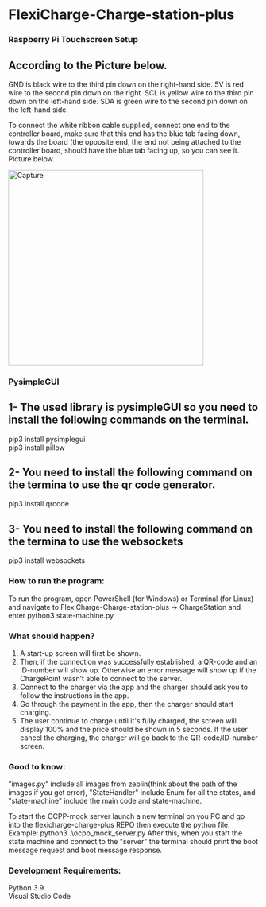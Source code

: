 # FlexiCharge-Charge-station-plus

### Raspberry Pi Touchscreen Setup

According to the Picture below.
------------------------------
GND is black wire to the third pin down on the right-hand side.
5V is red wire to the second pin down on the right.
SCL is yellow wire to the third pin down on the left-hand side.
SDA is green wire to the second pin down on the left-hand side.

To connect the white ribbon cable supplied, connect one end to the controller board, make sure that this end has the blue tab facing down, towards the board (the opposite end, the end not being attached to the controller board, should have the blue tab facing up, so you can see it. Picture below.

<img width="393" alt="Capture" src="https://user-images.githubusercontent.com/82366694/186842602-1ed6600e-4e68-4280-a87a-749ac07913f9.PNG">

### PysimpleGUI

1- The used library is pysimpleGUI so you need to install the following commands on the terminal.
------------------------------------------------------------------------------------------------
pip3 install pysimplegui <br />
pip3 install pillow

2- You need to install the following command on the termina to use the qr code generator.
----------------------------------------------------------------------------------------
pip3 install qrcode 

3- You need to install the following command on the termina to use the websockets
------------------------------------------------------------------------------------------------
pip3 install websockets

### How to run the program:
To run the program, open PowerShell (for Windows) or Terminal (for Linux) and navigate to FlexiCharge-Charge-station-plus -> ChargeStation and enter python3 state-machine.py

### What should happen?

1. A start-up screen will first be shown.
2. Then, if the connection was successfully established, a QR-code and an ID-number will show up. Otherwise an error message will show up if the ChargePoint wasn’t able to connect to the server.
3. Connect to the charger via the app and the charger should ask you to follow the instructions in the app.
4. Go through the payment in the app, then the charger should start charging.
5. The user continue to charge until it's fully charged, the screen will display 100% and the price should be shown in 5 seconds. If the user cancel the charging, the charger will go back to the QR-code/ID-number screen. 

### Good to know: 
"images.py" include all images from zeplin(think about the path of the images if you get error), "StateHandler" include Enum for all the states, and "state-machine" include the main code and state-machine.

To start the OCPP-mock server launch a new terminal on you PC and go into the flexicharge-charge-plus REPO then execute the python file.                         Example: python3 .\ocpp_mock_server.py
After this, when you start the state machine and connect to the "server" the terminal should print the boot message request and boot message response.

### Development Requirements:
Python 3.9 <br />
Visual Studio Code
